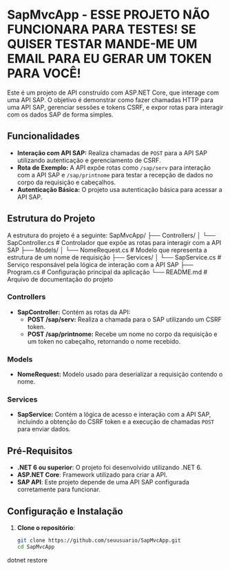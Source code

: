 # SapMvcApp -  ESSE PROJETO NÃO FUNCIONARA PARA TESTES! SE QUISER TESTAR MANDE-ME UM EMAIL PARA EU GERAR UM TOKEN PARA VOCÊ! 

Este é um projeto de API construído com ASP.NET Core, que interage com uma API SAP. O objetivo é demonstrar como fazer chamadas HTTP para uma API SAP, gerenciar sessões e tokens CSRF, e expor rotas para interagir com os dados SAP de forma simples.

## Funcionalidades

- **Interação com API SAP:** Realiza chamadas de `POST` para a API SAP utilizando autenticação e gerenciamento de CSRF.
- **Rota de Exemplo:** A API expõe rotas como `/sap/serv` para interação com a API SAP e `/sap/printnome` para testar a recepção de dados no corpo da requisição e cabeçalhos.
- **Autenticação Básica:** O projeto usa autenticação básica para acessar a API SAP.

## Estrutura do Projeto

A estrutura do projeto é a seguinte:
SapMvcApp/ ├── Controllers/ │ └── SapController.cs # Controlador que expõe as rotas para interagir com a API SAP ├── Models/ │ 
└── NomeRequest.cs # Modelo que representa a estrutura de um nome de requisição ├── Services/ │
└── SapService.cs # Serviço responsável pela lógica de interação com a API SAP
├── Program.cs # Configuração principal da aplicação └── README.md # Arquivo de documentação do projeto


### Controllers

- **SapController:** Contém as rotas da API:
  - **POST /sap/serv:** Realiza a chamada para o SAP utilizando um CSRF token.
  - **POST /sap/printnome:** Recebe um nome no corpo da requisição e um token no cabeçalho, retornando o nome recebido.

### Models

- **NomeRequest:** Modelo usado para deserializar a requisição contendo o nome.

### Services

- **SapService:** Contém a lógica de acesso e interação com a API SAP, incluindo a obtenção do CSRF token e a execução de chamadas `POST` para enviar dados.

## Pré-Requisitos

- **.NET 6 ou superior**: O projeto foi desenvolvido utilizando .NET 6.
- **ASP.NET Core**: Framework utilizado para criar a API.
- **SAP API**: Este projeto depende de uma API SAP configurada corretamente para funcionar.

## Configuração e Instalação

1. **Clone o repositório**:

   ```bash
   git clone https://github.com/seuusuario/SapMvcApp.git
   cd SapMvcApp


dotnet restore
